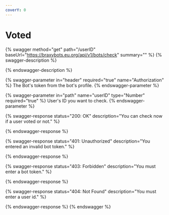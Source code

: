 ```yaml
---
coverY: 0
---
```


# Voted

{% swagger method="get" path="/userID" baseUrl="https://braxybots.eu.org/api/v1/bots/check" summary="" %}
{% swagger-description %}

{% endswagger-description %}

{% swagger-parameter in="header" required="true" name="Authorization" %}
The Bot's token from the bot's profile.
{% endswagger-parameter %}

{% swagger-parameter in="path" name="userID" type="Number" required="true" %}
User's ID you want to check.
{% endswagger-parameter %}

{% swagger-response status="200: OK" description="You can check now if a user voted or not." %}

{% endswagger-response %}

{% swagger-response status="401: Unauthorized" description="You entered an invalid bot token." %}

{% endswagger-response %}

{% swagger-response status="403: Forbidden" description="You must enter a bot token." %}

{% endswagger-response %}

{% swagger-response status="404: Not Found" description="You must enter a user id." %}

{% endswagger-response %}
{% endswagger %}
